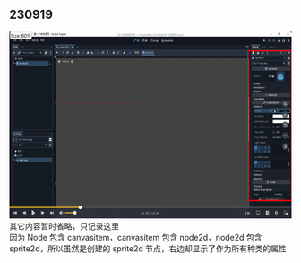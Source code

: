 ## 230919

<img src='./img/2023-09-19-10-25-38.png' height=333px></img>  
其它内容暂时省略，只记录这里  
因为 Node 包含 canvasitem，canvasitem 包含 node2d，node2d 包含 sprite2d，所以虽然是创建的 sprite2d 节点，右边却显示了作为所有种类的属性
